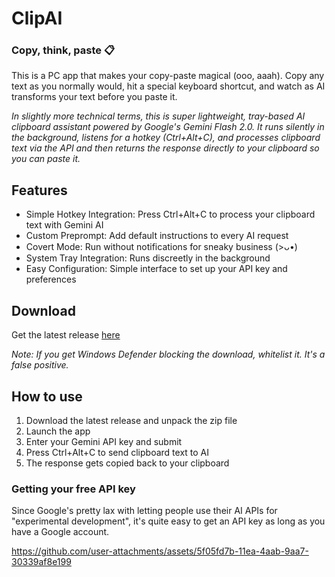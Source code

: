 # ClipAI
### Copy, think, paste 📋
This is a PC app that makes your copy-paste magical (ooo, aaah). Copy any text as you normally would, hit a special keyboard shortcut, and watch as AI transforms your text before you paste it.

_In slightly more technical terms, this is super lightweight, tray-based AI clipboard assistant powered by Google's Gemini Flash 2.0. It runs silently in the background, listens for a hotkey (Ctrl+Alt+C), and processes clipboard text via the API and then returns the response directly to your clipboard so you can paste it._


## Features
- Simple Hotkey Integration: Press Ctrl+Alt+C to process your clipboard text with Gemini AI
- Custom Preprompt: Add default instructions to every AI request
- Covert Mode: Run without notifications for sneaky business (>ᴗ•)
- System Tray Integration: Runs discreetly in the background
- Easy Configuration: Simple interface to set up your API key and preferences

## Download
Get the latest release [here](https://github.com/larsenwald/ClipAI/releases)

_Note: If you get Windows Defender blocking the download, whitelist it. It's a false positive._

## How to use
1. Download the latest release and unpack the zip file
2. Launch the app
3. Enter your Gemini API key and submit
4. Press Ctrl+Alt+C to send clipboard text to AI
5. The response gets copied back to your clipboard


### Getting your free API key
Since Google's pretty lax with letting people use their AI APIs for "experimental development", it's quite easy to get an API key as long as you have a Google account.

https://github.com/user-attachments/assets/5f05fd7b-11ea-4aab-9aa7-30339af8e199

